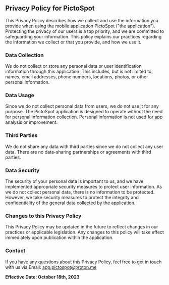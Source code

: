 ## Privacy Policy for PictoSpot

This Privacy Policy describes how we collect and use the information you provide when using the mobile application PictoSpot ("the application"). Protecting the privacy of our users is a top priority, and we are committed to safeguarding your information. This policy explains our practices regarding the information we collect or that you provide, and how we use it.

### Data Collection

We do not collect or store any personal data or user identification information through this application. This includes, but is not limited to, names, email addresses, phone numbers, locations, photos, or other personal information.

### Data Usage

Since we do not collect personal data from users, we do not use it for any purpose. The PictoSpot application is designed to operate without the need for personal information collection. Personal information is not used for app analysis or improvement.

### Third Parties

We do not share any data with third parties since we do not collect any user data. There are no data-sharing partnerships or agreements with third parties.

### Data Security

The security of your personal data is important to us, and we have implemented appropriate security measures to protect user information. As we do not collect personal data, there is no information to be protected. However, we take security measures to protect the integrity and confidentiality of the general data collected by the application.

### Changes to this Privacy Policy

This Privacy Policy may be updated in the future to reflect changes in our practices or applicable legislation. Any changes to this policy will take effect immediately upon publication within the application.

### Contact

If you have any questions about this Privacy Policy, feel free to get in touch with us via Email: app.pictospot@proton.me

**Effective Date: October 18th, 2023**
